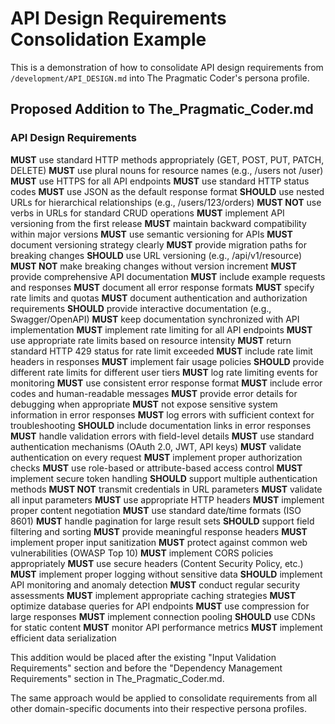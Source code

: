# API Design Requirements Consolidation Example

This is a demonstration of how to consolidate API design requirements from `/development/API_DESIGN.md` into The Pragmatic Coder's persona profile.

## Proposed Addition to The_Pragmatic_Coder.md

### API Design Requirements
**MUST** use standard HTTP methods appropriately (GET, POST, PUT, PATCH, DELETE)
**MUST** use plural nouns for resource names (e.g., /users not /user)
**MUST** use HTTPS for all API endpoints
**MUST** use standard HTTP status codes
**MUST** use JSON as the default response format
**SHOULD** use nested URLs for hierarchical relationships (e.g., /users/123/orders)
**MUST NOT** use verbs in URLs for standard CRUD operations
**MUST** implement API versioning from the first release
**MUST** maintain backward compatibility within major versions
**MUST** use semantic versioning for APIs
**MUST** document versioning strategy clearly
**MUST** provide migration paths for breaking changes
**SHOULD** use URL versioning (e.g., /api/v1/resource)
**MUST NOT** make breaking changes without version increment
**MUST** provide comprehensive API documentation
**MUST** include example requests and responses
**MUST** document all error response formats
**MUST** specify rate limits and quotas
**MUST** document authentication and authorization requirements
**SHOULD** provide interactive documentation (e.g., Swagger/OpenAPI)
**MUST** keep documentation synchronized with API implementation
**MUST** implement rate limiting for all API endpoints
**MUST** use appropriate rate limits based on resource intensity
**MUST** return standard HTTP 429 status for rate limit exceeded
**MUST** include rate limit headers in responses
**MUST** implement fair usage policies
**SHOULD** provide different rate limits for different user tiers
**MUST** log rate limiting events for monitoring
**MUST** use consistent error response format
**MUST** include error codes and human-readable messages
**MUST** provide error details for debugging when appropriate
**MUST** not expose sensitive system information in error responses
**MUST** log errors with sufficient context for troubleshooting
**SHOULD** include documentation links in error responses
**MUST** handle validation errors with field-level details
**MUST** use standard authentication mechanisms (OAuth 2.0, JWT, API keys)
**MUST** validate authentication on every request
**MUST** implement proper authorization checks
**MUST** use role-based or attribute-based access control
**MUST** implement secure token handling
**SHOULD** support multiple authentication methods
**MUST NOT** transmit credentials in URL parameters
**MUST** validate all input parameters
**MUST** use appropriate HTTP headers
**MUST** implement proper content negotiation
**MUST** use standard date/time formats (ISO 8601)
**MUST** handle pagination for large result sets
**SHOULD** support field filtering and sorting
**MUST** provide meaningful response headers
**MUST** implement proper input sanitization
**MUST** protect against common web vulnerabilities (OWASP Top 10)
**MUST** implement CORS policies appropriately
**MUST** use secure headers (Content Security Policy, etc.)
**MUST** implement proper logging without sensitive data
**SHOULD** implement API monitoring and anomaly detection
**MUST** conduct regular security assessments
**MUST** implement appropriate caching strategies
**MUST** optimize database queries for API endpoints
**MUST** use compression for large responses
**MUST** implement connection pooling
**SHOULD** use CDNs for static content
**MUST** monitor API performance metrics
**MUST** implement efficient data serialization

This addition would be placed after the existing "Input Validation Requirements" section and before the "Dependency Management Requirements" section in The_Pragmatic_Coder.md.

The same approach would be applied to consolidate requirements from all other domain-specific documents into their respective persona profiles.